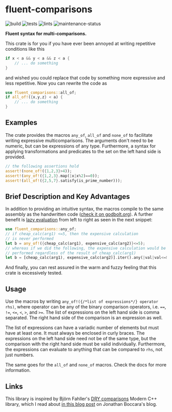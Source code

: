 # fluent-comparisons

![build](https://github.com/geo-ant/fluent-comparisons/actions/workflows/build.yml/badge.svg?branch=main)
![tests](https://github.com/geo-ant/fluent-comparisons/actions/workflows/tests.yml/badge.svg?branch=main)
![lints](https://github.com/geo-ant/fluent-comparisons/actions/workflows/lints.yml/badge.svg?branch=main)
![maintenance-status](https://img.shields.io/badge/maintenance-passively--maintained-yellowgreen.svg)

**Fluent syntax for multi-comparisons.**

This crate is for you if you have ever been annoyed at writing repetitive conditions like this
```rust
if x < a && y < a && z < a {
    // ... do something
}
```
and wished you could replace that code by something more expressive and less repetitive. Now you can rewrite the code as
```rust
use fluent_comparisons::all_of;
if all_of!({x,y,z} < a) {
    // ... do something
}
```

## Examples
The crate provides the macros `any_of`, `all_of` and `none_of` to facilitate writing expressive multicomparisons. The arguments
don't need to be numeric, but can be expressions of any type. Furthermore, a syntax for applying transformations and predicates to the set
on the left hand side is provided.
```rust
// the following assertions hold
assert!(none_of!({1,2,3}>4));
assert!(any_of!({1,2,3}.map(|x|x%2)==0));
assert!(all_of!({2,5,7}.satisfy(is_prime_number)));
```

## Brief Description and Key Advantages
In addition to providing an intuitive syntax, the macros compile to the same assembly as 
the handwritten code ([check it on godbolt.org](https://godbolt.org/z/M3494a6Mc)). 
A further benefit is [lazy evaluation](https://doc.rust-lang.org/reference/expressions/operator-expr.html#lazy-boolean-operators) from
left to right as seen in the next snippet:
```rust
use fluent_comparisons::any_of;
// if cheap_calc(arg1) <=5, then the expensive calculation
// is never performed
let b = any_of!({cheap_calc(arg1), expensive_calc(arg2)}<=5);
// whereas if we did the following, the expensive calculation would be
// performed regardless of the result of cheap_calc(arg1)
let b = [cheap_calc(arg1), expensive_calc(arg2)].iter().any(|val|val<=&5);
```

And finally, you can rest assured in the warm and fuzzy feeling that this crate is excessively tested.

## Usage

Use the macros by writing `any_of!({/*list of expressions*/} operator rhs)`, 
where operator can be any of the binary comparison operators, 
i.e. `==`, `!=`, `<=`, `<`, `>`, and `>=`. The list of expressions on the left hand side 
is comma separated. The right hand side of the comparison is an expression as well.

The list of expressions can have a variadic number of elements but must have at least one.
It must always be enclosed in curly braces. The expressions on the left hand side need not be 
of the same type, but the comparison with the right hand side must be valid individually. 
Furthermore, the expressions can evaluate to anything that can be compared to `rhs`, not just numbers. 

The same goes for the `all_of` and `none_of` macros. Check the docs for more information.

## Links

This library is inspired by Björn Fahller's [DRY comparisons](https://github.com/rollbear/dry-comparisons) Modern C++ library, which I read about [in this blog post](https://www.fluentcpp.com/2020/01/03/dry-comparisons-a-c-library-to-shorten-redundant-if-statements/) on Jonathan Boccara's blog.
